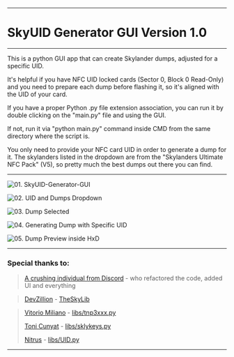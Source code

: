 ----------------------------------------
# SkyUID Generator GUI Version 1.0
----------------------------------------

This is a python GUI app that can create Skylander dumps, adjusted for a specific UID.

It's helpful if you have NFC UID locked cards (Sector 0, Block 0 Read-Only) and you need to prepare each dump before flashing it, so it's aligned with the UID of your card.

If you have a proper Python .py file extension association, you can run it by double clicking on the "main.py" file and using the GUI.

If not, run it via "python main.py" command inside CMD from the same directory where the script is.

You only need to provide your NFC card UID in order to generate a dump for it.
The skylanders listed in the dropdown are from the "Skylanders Ultimate NFC Pack" (V5), so pretty much the best dumps out there you can find.

----------------------------------------

![01. SkyUID-Generator-GUI](https://raw.githubusercontent.com/t3hsuppli3r/SkyUID-Generator-GUI/main/img/01.%20SkyUID-Generator-GUI.jpg)

![02. UID and Dumps Dropdown](https://raw.githubusercontent.com/t3hsuppli3r/SkyUID-Generator-GUI/main/img/02.%20UID%20and%20Dumps%20Dropdown.jpg)

![03. Dump Selected](https://raw.githubusercontent.com/t3hsuppli3r/SkyUID-Generator-GUI/main/img/03.%20Dump%20Selected.jpg)

![04. Generating Dump with Specific UID](https://raw.githubusercontent.com/t3hsuppli3r/SkyUID-Generator-GUI/main/img/04.%20Generating%20Dump%20with%20Specific%20UID.jpg)

![05. Dump Preview inside HxD](https://raw.githubusercontent.com/t3hsuppli3r/SkyUID-Generator-GUI/main/img/05.%20Dump%20Preview%20inside%20HxD.jpg)

----------------------------------------

### Special thanks to:

>[A crushing individual from Discord]() - who refactored the code, added UI and everything

>[DevZillion](https://github.com/DevZillion) - [TheSkyLib](https://github.com/DevZillion/TheSkyLib)

>[Vitorio Miliano]() - [libs/tnp3xxx.py](https://github.com/DevZillion/TheSkyLib/blob/main/libs/tnp3xxx.py)
>
>[Toni Cunyat](https://github.com/elbuit) - [libs/sklykeys.py](https://github.com/DevZillion/TheSkyLib/blob/main/libs/sklykeys.py)
>
>[Nitrus](https://github.com/Nitrus) - [libs/UID.py](https://github.com/DevZillion/TheSkyLib/blob/main/libs/UID.py)

----------------------------------------